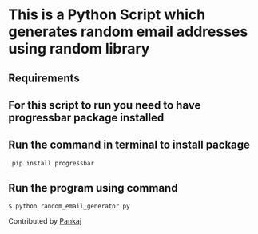 # This is a Python Script which generates random email addresses using random library

## Requirements

## For this script to run you need to have progressbar package installed

## Run the command in terminal to install package

```python
 pip install progressbar
```
## Run the program using command

``` 
$ python random_email_generator.py
```
Contributed by [Pankaj]('https://github.com/pankaj892')
